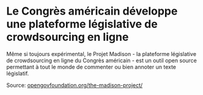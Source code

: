 # Le Congrès américain développe une plateforme législative de crowdsourcing en ligne

Même si toujours expérimental, le Projet Madison - la plateforme législative de crowdsourcing en ligne du Congrès américain - est un outil open source permettant à tout le monde de commenter ou bien annoter un texte législatif.

Source: [opengovfoundation.org/the-madison-project/](http://opengovfoundation.org/the-madison-project/)
